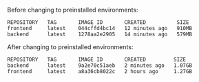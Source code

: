 Before changing to preinstalled environments:

```
REPOSITORY   TAG       IMAGE ID       CREATED          SIZE
frontend     latest    044cffd4bc14   12 minutes ago   910MB
backend      latest    1278aa2e2905   14 minutes ago   579MB
```
After changing to preinstalled environments:
```
REPOSITORY   TAG       IMAGE ID       CREATED         SIZE
backend      latest    9a2e70c51aeb   2 minutes ago   1.07GB
frontend     latest    a8a36cb8022c   2 hours ago     1.27GB
```
